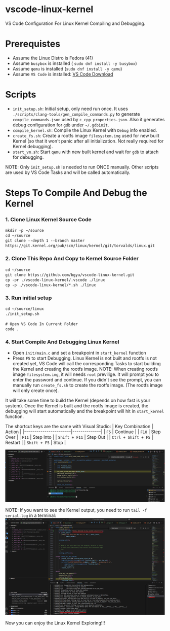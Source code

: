 # vscode-linux-kernel
VS Code Configuration For Linux Kernel Compiling and Debugging.

# Prerequistes
* Assume the Linux Distro is Fedora (41)
* Assume `busybox` is installed ( `sudo dnf install -y busybox`)
* Assume `qemu` is installed (`sudo dnf install -y qemu`)
* Assume `VS Code` is installed:  [VS Code Download](https://code.visualstudio.com/download)

# Scripts
* `init_setup.sh`: Initial setup, only need run once. It uses `./scripts/clang-tools/gen_compile_commands.py` to generate `compile_commands.json` used by `c_cpp_properties.json`. Also it generates debug configuration for `gdb` under `~/.gdbinit`.
* `compile_kernel.sh`: Compile the Linux Kernel with `Debug` info enabled.
* `create_fs.sh`: Create a rootfs image `filesystem.img` used for new built Kernel (so that it won't panic after all initialization. Not really required for Kernel debugging).
* `start_vm.sh`: Start `qemu` with new built kernel and wait for `gdb` to attach for debugging.

NOTE: Only `init_setup.sh` is needed to run ONCE manually. Other scripts are used by VS Code Tasks and will be called automatically.

# Steps To Compile And Debug the Kernel
### 1. Clone Linux Kernel Source Code
```
mkdir -p ~/source
cd ~/source
git clone --depth 1 --branch master https://git.kernel.org/pub/scm/linux/kernel/git/torvalds/linux.git
```

### 2. Clone This Repo And Copy to Kernel Source Folder
```
cd ~/source
git clone https://github.com/bgyu/vscode-linux-kernel.git
cp -pr ./vscode-linux-kernel/.vscode ./linux
cp -p ./vscode-linux-kernel/*.sh ./linux
```
### 3. Run initial setup
```
cd ~/source/linux
./init_setup.sh

# Open VS Code In Current Folder
code .
```

### 4. Start Compile And Debugging Linux Kernel
* Open `init/main.c` and set a breakpoint in `start_kernel` function
* Press `F5` to start Debugging. Linux Kernel is not built and rootfs is not created yet, VS Code will call the corresponding Tasks to start building the Kernel and creating the rootfs image. NOTE: When creating rootfs image `filesystem.img`, it will needs `root` previlige. It will prompt you to enter the password and continue. If you didn't see the prompt, you can manually run `create_fs.sh` to create the rootfs image. (The rootfs image will only create once).

It will take some time to build the Kernel (depends on how fast is your system). Once the Kernel is built and the rootfs image is created, the debugging will start automatically and the breakpoint will hit in `start_kernel` function.
  
The shortcut keys are the same with Visual Studio:
| Key Combination      | Action       |
|-----------------------|--------------|
| `F5`                 | Continue     |
| `F10`                | Step Over    |
| `F11`                | Step Into    |
| `Shift + F11`        | Step Out     |
| `Ctrl + Shift + F5`  | Restart      |
| `Shift + F5`         | Stop         |

![Debug Linux Kernel](./resources/LinuxKernelDebug.png)

NOTE: If you want to see the Kernel output, you need to run `tail -f serial.log` in a terminal:
![Kernel Output](./resources/KernelOutput.png)

Now you can enjoy the Linux Kernel Exploring!!!
